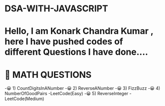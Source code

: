 # DSA-WITH-JAVASCRIPT
 # Hello, I am Konark Chandra Kumar , here I have pushed codes of different Questions I have done....
 #   &#129300; MATH QUESTIONS
 -&#128512; 1) CountDigitsInANumber
 -&#128512; 2) ReverseANumber
 -&#128512; 3) FizzBuzz
 -&#128512; 4) NumberOfGoodPairs -LeetCode(Easy)
 -&#128512; 5) ReverseInteger -LeetCode(Medium)